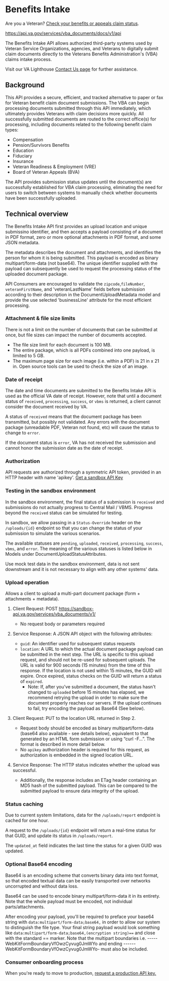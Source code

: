 # Benefits Intake

Are you a Veteran? [Check your benefits or appeals claim status](https://www.va.gov/claim-or-appeal-status/).

https://api.va.gov/services/vba_documents/docs/v1/api

The Benefits Intake API allows authorized third-party systems used by Veteran Service Organizations, agencies, and Veterans to digitally submit claim documents directly to the Veterans Benefits Administration's (VBA) claims intake process.

Visit our VA Lighthouse [Contact Us page](https://developer.va.gov/support) for further assistance.


## Background 
This API provides a secure, efficient, and tracked alternative to paper or fax for Veteran benefit claim document submissions. The VBA can begin processing documents submitted through this API immediately, which ultimately provides Veterans with claim decisions more quickly. All successfully submitted documents are routed to the correct office(s) for processing, including documents related to the following benefit claim types:

* Compensation
* Pension/Survivors Benefits
* Education 
* Fiduciary
* Insurance
* Veteran Readiness & Employment (VRE)
* Board of Veteran Appeals (BVA)

The API provides submission status updates until the document(s) are successfully established for VBA claim processing, eliminating the need for users to switch between systems to manually check whether documents have been successfully uploaded.

## Technical overview
The Benefits Intake API first provides an upload location and unique submissino identifier, and then accepts a payload consisting of a document in PDF format, zero or more optional attachments in PDF format, and some JSON metadata. 

The metadata describes the document and attachments, and identifies the person for whom it is being submitted. This payload is encoded as binary multipart/form-data (not base64). The unique identifier supplied with the payload can subsequently be used to request the processing status of the uploaded document package.

API Consumers are encouraged to validate the `zipcode`,`fileNumber`, `veteranFirstName`, and 'veteranLastName' fields before submission according to their description in the DocumentUploadMetadata model and provide the use selected 'businessLine' attribute for the most efficient processing.

### Attachment & file size limits
There is not a limit on the number of documents that can be submitted at once, but file sizes can impact the number of documents accepted.

* The file size limit for each document is 100 MB.
* The entire package, which is all PDFs combined into one payload, is limited to 5 GB.
* The maximum page size for each image (i.e. within a PDF) is 21 in x 21 in. Open source tools can be used to check the size of an image.  

### Date of receipt
The date and time documents are submitted to the Benefits Intake API is used as the official VA date of receipt. However, note that until a document status of `received`, `processing`, `success`, or `vbms` is returned, a client cannot consider the document received by VA. 

A status of `received` means that the document package has been transmitted, but possibly not validated. Any errors with the document package (unreadable PDF, Veteran not found, etc) will cause the status to change to `error`.

If the document status is `error`, VA has not received the submission and cannot honor the submission date as the date of receipt.

### Authorization
API requests are authorized through a symmetric API token, provided in an HTTP header with name 'apikey'. [Get a sandbox API Key](https://developer.va.gov/apply)

### Testing in the sandbox environment
In the sandbox environment, the final status of a submission is `received` and submissions do not actually progress to Central Mail / VBMS. Progress beyond the `received` status can be simulated for testing.

In sandbox, we allow passing in a `Status-Override` header on the `/uploads/{id}` endpoint so that you can change the status of your submission to simulate the various scenarios. 

The available statuses are `pending`, `uploaded`, `received`, `processing`, `success`, `vbms`, and `error`. The meaning of the various statuses is listed below in Models under DocumentUploadStatusAttributes.

Use mock test data in the sandbox environment, data is not sent downstream and it is not necessary to align with any other systems' data. 

### Upload operation
Allows a client to upload a multi-part document package (form + attachments + metadata).

1. Client Request: POST https://sandbox-api.va.gov/services/vba_documents/v1/
    * No request body or parameters required

2. Service Response: A JSON API object with the following attributes:
    * `guid`: An identifier used for subsequent status requests
    * `location`: A URL to which the actual document package payload can be submitted in the next step. The URL is specific to this upload request, and should not be re-used for subsequent uploads. The URL is valid for 900 seconds (15 minutes) from the time of this response. If the location is not used within 15 minutes, the GUID will expire. Once expired, status checks on the GUID will return a status of `expired`.
        * Note: If, after you've submitted a document, the status hasn't changed to `uploaded` before 15 minutes has elapsed, we recommend retrying the upload in order to make sure the document properly reaches our servers. If the upload continues to fail, try encoding the payload as Base64 (See below).

 3. Client Request: PUT to the location URL returned in Step 2.
    * Request body should be encoded as binary multipart/form-data (base64 also available - see details below), equivalent to that generated by an HTML form submission or using “curl -F…”. The format is described in more detail below.
    * No `apikey` authorization header is required for this request, as authorization is embedded in the signed location URL.

4. Service Response: The HTTP status indicates whether the upload was successful.
    * Additionally, the response includes an ETag header containing an MD5 hash of the submitted payload. This can be compared to the submitted payload to ensure data integrity of the upload.

### Status caching
Due to current system limitations, data for the `/uploads/report` endpoint is cached for one hour.

A request to the `/uploads/{id}` endpoint will return a real-time status for that GUID, and update its status in `/uploads/report`.

The `updated_at` field indicates the last time the status for a given GUID was updated.

### Optional Base64 encoding

Base64 is an encoding scheme that converts binary data into text format, so that encoded textual data can be easily transported over networks uncorrupted and without data loss. 

Base64 can be used to encode binary multipart/form-data it in its entirety.  Note that the whole payload must be encoded, not individual parts/attachments.

After encoding your payload, you'll be required to preface your base64 string with `data:multipart/form-data;base64,` in order to allow our system to distinguish the file type. Your final string payload would look something like `data:multipart/form-data;base64,(encryption string)==` and close with the standard == marker.  Note that the multipart boundaries i.e. -----WebKitFormBoundaryVfOwzCyvug0JmWYo and ending ------WebKitFormBoundaryVfOwzCyvug0JmWYo- must also be included.

### Consumer onboarding process
When you're ready to move to production, [request a production API key.](https://developer.va.gov/go-live)
